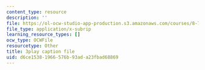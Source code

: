 ```yaml
---
content_type: resource
description: ''
file: https://ol-ocw-studio-app-production.s3.amazonaws.com/courses/8-701-introduction-to-nuclear-and-particle-physics-fall-2020/d6ce15381966576b93ada23fbad68869_6xzjJ5ncGxY.vtt
file_type: application/x-subrip
learning_resource_types: []
ocw_type: OCWFile
resourcetype: Other
title: 3play caption file
uid: d6ce1538-1966-576b-93ad-a23fbad68869
---
```

